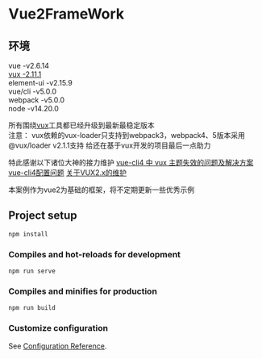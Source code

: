 # Vue2FrameWork
## 环境
vue -v2.6.14  
[vux -2.11.1](https://github.com/airyland/vux)  
element-ui -v2.15.9  
vue/cli -v5.0.0  
webpack -v5.0.0  
node -v14.20.0

所有围绕[vux](https://github.com/airyland/vux)工具都已经升级到最新最稳定版本  
注意：
vux依赖的vux-loader只支持到webpack3，webpack4、5版本采用@vux/loader v2.1.1支持
给还在基于vux开发的项目最后一点助力  

特此感谢以下诸位大神的接力维护
[vue-cli4 中 vux 主题失效的问题及解决方案](https://github.com/airyland/vux/issues/3806)
[vue-cli4配置问题](https://github.com/airyland/vux/issues/3797)
[关于VUX2.x的维护](https://github.com/airyland/vux/issues/3778)

本案例作为vue2为基础的框架，将不定期更新一些优秀示例

## Project setup
```
npm install
```

### Compiles and hot-reloads for development
```
npm run serve
```

### Compiles and minifies for production
```
npm run build
```

### Customize configuration
See [Configuration Reference](https://cli.vuejs.org/config/).
